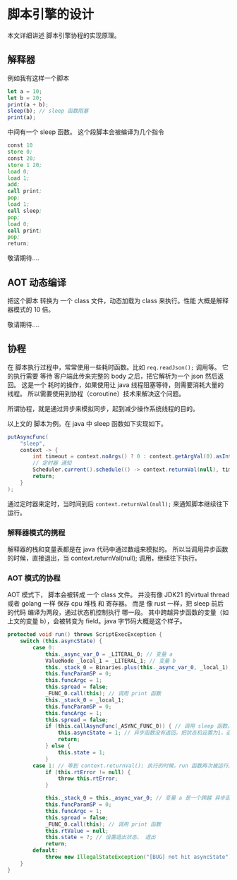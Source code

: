 # 脚本引擎的设计
本文详细讲述 脚本引擎协程的实现原理。

## 解释器
例如我有这样一个脚本
```javascript
let a = 10;
let b = 20;
print(a + b);
sleep(b); // sleep 函数阻塞
print(a);
```
中间有一个 sleep 函数。
这个段脚本会被编译为几个指令
```asm
const 10
store 0;
const 20;
store 1 20;
load 0;
load 1;
add;
call print;
pop;
load 1;
call sleep;
pop;
load 0;
call print;
pop;
return;
```
敬请期待....


## AOT 动态编译
把这个脚本 转换为 一个 class 文件，动态加载为 class 来执行。性能 大概是解释器模式的 10 倍。

敬请期待....

## 协程

在 脚本执行过程中，常常使用一些耗时函数。比如 ```req.readJson();``` 调用等。
它的执行需要 等待 客户端此传来完整的 body 之后，把它解析为一个 json 然后返回。
这是一个 耗时的操作，如果使用让 java 线程阻塞等待，则需要消耗大量的线程。
所以需要使用到协程（coroutine）技术来解决这个问题。

所谓协程，就是通过异步来模拟同步，起到减少操作系统线程的目的。

以上文的 脚本为例。在 java 中 sleep 函数如下实现如下。
```java
putAsyncFunc(
    "sleep", 
    context -> {
        int timeout = context.noArgs() ? 0 : context.getArgVal(0).asInt(3000);
        // 定时器 通知
        Scheduler.current().schedule(() -> context.returnVal(null), timeout);
        return;
    }
);
```
通过定时器来定时，当时间到后 `context.returnVal(null);` 来通知脚本继续往下运行。

### 解释器模式的携程
解释器的栈和变量表都是在 java 代码中通过数组来模拟的。
所以当调用异步函数的时候，直接退出，当 context.returnVal(null); 调用，继续往下执行。

### AOT 模式的协程
AOT 模式下， 脚本会被转成 一个 class 文件。
并没有像 JDK21 的virtual thread 或者 golang 一样 保存 cpu 堆栈 和 寄存器。
而是 像 rust 一样，把 sleep 前后的代码 编译为两段，通过状态机控制执行 哪一段。
其中跨越异步函数的变量（如上文的变量 b），会被转变为 field。java 字节码大概是这个样子。
```java
protected void run() throws ScriptExecException {
    switch (this.asyncState) {
        case 0:
            this._async_var_0 = _LITERAL_0; // 变量 a
            ValueNode _local_1 = _LITERAL_1; // 变量 b
            this._stack_0 = Binaries.plus(this._async_var_0, _local_1);
            this.funcParamSP = 0;
            this.funcArgc = 1;
            this.spread = false;
            _FUNC_0.call(this); // 调用 print 函数
            this._stack_0 = _local_1;
            this.funcParamSP = 0;
            this.funcArgc = 1;
            this.spread = false;
            if (this.callAsyncFunc(_ASYNC_FUNC_0)) { // 调用 sleep 函数。sleep 函数是异步
                this.asyncState = 1; // 异步函数没有返回，把状态机设置为1，退出 run 函数。
                return;
            } else {
                this.state = 1;
            }
        case 1: // 等到 context.returnVal(); 执行的时候，run 函数再次被运行。由于上次退出状态机变为1.所以这里直接在此运行
            if (this.rtError != null) {
                throw this.rtError;
            }

            this._stack_0 = this._async_var_0; // 变量 a 是一个跨越 异步函数的变量，所以变成 field
            this.funcParamSP = 0;
            this.funcArgc = 1;
            this.spread = false;
            _FUNC_0.call(this); // 调用 print 函数
            this.rtValue = null;
            this.state = 7; // 设置退出状态， 退出
            return;
        default:
            throw new IllegalStateException("[BUG] not hit asyncState");
    }
}
```


